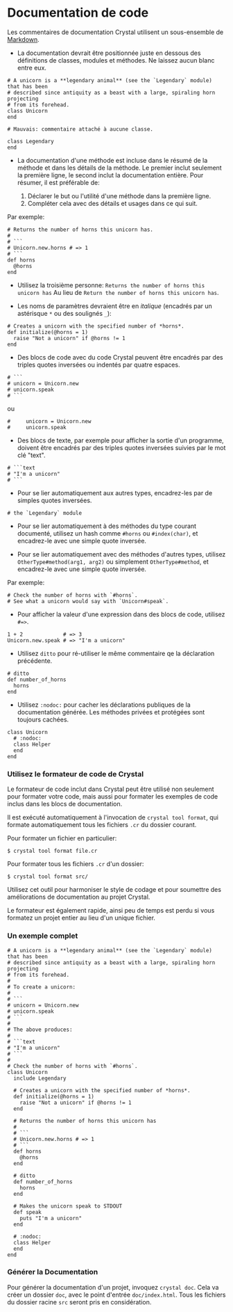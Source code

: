 # Documentation de code

Les commentaires de documentation Crystal utilisent un sous-ensemble de [Markdown](https://daringfireball.net/projects/markdown/).

* La documentation devrait être positionnée juste en dessous des définitions de classes,
modules et méthodes. Ne laissez aucun blanc entre eux.

```crystal
# A unicorn is a **legendary animal** (see the `Legendary` module) that has been
# described since antiquity as a beast with a large, spiraling horn projecting
# from its forehead.
class Unicorn
end

# Mauvais: commentaire attaché à aucune classe.

class Legendary
end
```

* La documentation d'une méthode est incluse dans le résumé de la méthode et dans les détails de la méthode.
Le premier inclut seulement la première ligne, le second inclut la documentation entière.
Pour résumer, il est préférable de:

  1. Déclarer le but ou l'utilité d'une méthode dans la première ligne.
  2. Compléter cela avec des détails et usages dans ce qui suit.

Par exemple:

``````crystal
# Returns the number of horns this unicorn has.
#
# ```
# Unicorn.new.horns # => 1
# ```
def horns
  @horns
end
``````

* Utilisez la troisième personne: `Returns the number of horns this unicorn has` Au lieu de `Return the number of horns this unicorn has`.

* Les noms de paramètres devraient être en *italique* (encadrés par un astérisque `*` ou des soulignés `_`):

```crystal
# Creates a unicorn with the specified number of *horns*.
def initialize(@horns = 1)
  raise "Not a unicorn" if @horns != 1
end
```

* Des blocs de code avec du code Crystal peuvent être encadrés par des triples quotes inversées ou indentés par quatre espaces.

``````crystal
# ```
# unicorn = Unicorn.new
# unicorn.speak
# ```
``````

ou

```crystal
#     unicorn = Unicorn.new
#     unicorn.speak
```

* Des blocs de texte, par exemple pour afficher la sortie d'un programme, doivent être encadrés par des triples quotes inversées suivies par le mot clé "text".

``````crystal
# ```text
# "I'm a unicorn"
# ```
``````

* Pour se lier automatiquement aux autres types, encadrez-les par de simples quotes inversées.

```crystal
# the `Legendary` module
```

* Pour se lier automatiquement à des méthodes du type courant documenté, utilisez un hash comme `#horns` ou `#index(char)`,
et encadrez-le avec une simple quote inversée.

* Pour se lier automatiquement avec des méthodes d'autres types, utilisez `OtherType#method(arg1, arg2)` ou simplement `OtherType#method`,
et encadrez-le avec une simple quote inversée.

Par exemple:

```crystal
# Check the number of horns with `#horns`.
# See what a unicorn would say with `Unicorn#speak`.
```

* Pour afficher la valeur d'une expression dans des blocs de code, utilisez `#=>`.

```crystal
1 + 2             # => 3
Unicorn.new.speak # => "I'm a unicorn"
```

* Utilisez `ditto` pour ré-utiliser le même commentaire qe la déclaration précédente.

```crystal
# ditto
def number_of_horns
  horns
end
```

* Utilisez `:nodoc:` pour cacher les déclarations publiques de la documentation générée.
Les méthodes privées et protégées sont toujours cachées.

```crystal
class Unicorn
  # :nodoc:
  class Helper
  end
end
```

### Utilisez le formateur de code de Crystal

Le formateur de code inclut dans Crystal peut être utilisé non seulement pour formater votre code,
mais aussi pour formater les exemples de code inclus dans les blocs de documentation.

Il est exécuté automatiquement à l'invocation de `crystal tool format`,
qui formate automatiquement tous les fichiers `.cr` du dossier courant.

Pour formater un fichier en particulier:

```
$ crystal tool format file.cr
```

Pour formater tous les fichiers `.cr` d'un dossier:

```
$ crystal tool format src/
```

Utilisez cet outil pour harmoniser le style de codage et pour soumettre des
améliorations de documentation au projet Crystal.

Le formateur est également rapide, ainsi peu de temps est perdu si vous formatez
un projet entier au lieu d'un unique fichier.

### Un exemple complet

``````crystal
# A unicorn is a **legendary animal** (see the `Legendary` module) that has been
# described since antiquity as a beast with a large, spiraling horn projecting
# from its forehead.
#
# To create a unicorn:
#
# ```
# unicorn = Unicorn.new
# unicorn.speak
# ```
#
# The above produces:
#
# ```text
# "I'm a unicorn"
# ```
#
# Check the number of horns with `#horns`.
class Unicorn
  include Legendary

  # Creates a unicorn with the specified number of *horns*.
  def initialize(@horns = 1)
    raise "Not a unicorn" if @horns != 1
  end

  # Returns the number of horns this unicorn has
  #
  # ```
  # Unicorn.new.horns # => 1
  # ```
  def horns
    @horns
  end

  # ditto
  def number_of_horns
    horns
  end

  # Makes the unicorn speak to STDOUT
  def speak
    puts "I'm a unicorn"
  end

  # :nodoc:
  class Helper
  end
end
``````

### Générer la Documentation

Pour générer la documentation d'un projet, invoquez `crystal doc`. Cela va créer un dossier `doc`, avec le point d'entrée `doc/index.html`.
Tous les fichiers du dossier racine `src` seront pris en considération.
